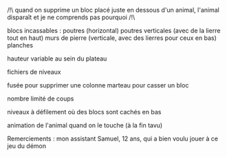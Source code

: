 /!\ quand on supprime un bloc placé juste en dessous d'un animal, l'animal disparaît et je ne comprends pas pourquoi /!\

blocs incassables : poutres (horizontal)
		    poutres verticales (avec de la lierre tout en haut)
	            murs de pierre (verticale, avec des lierres pour ceux en bas)
		    planches

hauteur variable au sein du plateau

fichiers de niveaux

fusée pour supprimer une colonne
marteau pour casser un bloc

nombre limité de coups

niveaux à défilement où des blocs sont cachés en bas

animation de l'animal quand on le touche (à la fin tavu)


Remerciements :
mon assistant Samuel, 12 ans, qui a bien voulu jouer à ce jeu du démon

